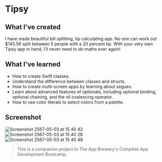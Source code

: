 # Tipsy

## What I've created

I have made beautiful bill splitting, tip calculating app. No one can work out $145.56 split between 5 people with a 20 percent tip. With your very own Tipsy app in hand, I’ll never need to do maths ever again!

## What I've learned

* How to create Swift classes.
* Understand the difference between classes and structs.
* How to create multi-screen apps by learning about segues.
* Learn about advanced features of optionals, including optional binding, optional chaining, and the nil coalescing operator.
* How to use color literals to select colors from a palette.

## Screenshot
![Screenshot 2567-05-03 at 15 40 42](https://github.com/Pathompat-m/tipsy/assets/151487556/6b8b1c32-1586-478a-827f-ab2f8acb8378)
![Screenshot 2567-05-03 at 15 40 28](https://github.com/Pathompat-m/tipsy/assets/151487556/dbb4071e-b8af-4b0c-bc88-e7cb256e259b)
![Screenshot 2567-05-03 at 15 40 48](https://github.com/Pathompat-m/tipsy/assets/151487556/717b0c65-8a84-4579-aacd-17d363549d2a)

>This is a companion project to The App Brewery's Complete App Development Bootcamp.
